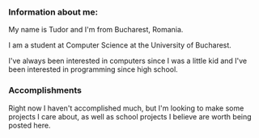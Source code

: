 ### Information about me:
My name is Tudor and I'm from Bucharest, Romania.

I am a student at Computer Science at the University of Bucharest.

I've always been interested in computers since I was a little kid and I've been interested in programming since high school.


### Accomplishments
Right now I haven't accomplished much, but I'm looking to make some projects I care about, as well as school projects I believe are worth being posted here.
